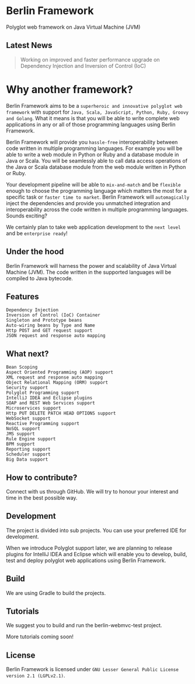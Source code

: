 # Berlin Framework
Polyglot web framework on Java Virtual Machine (JVM)

## Latest News

> Working on improved and faster performance upgrade on Dependency Injection and Inversion of Control (IoC)

# Why another framework?
Berlin Framework aims to be a `superheroic and innovative polyglot web framework` with support for `Java, Scala, JavaScript, Python, Ruby, Groovy and Golang`. What it means is that you will be able to write complete web applications in any or all of those programming languages using Berlin Framework. 

Berlin Framework will provide you `hassle-free` interoperability between code written in multiple programming languages. For example you will be able to write a web module in Python or Ruby and a database module in Java or Scala. You will be seamlessly able to call data access operations of the Java or Scala database module from the web module written in Python or Ruby.

Your development pipeline will be able to `mix-and-match` and be `flexible` enough to choose the programming language which matters the most for a specific task or `faster time to market`. Berlin Framework will `automagically` inject the dependencies and provide you unmatched integration and interoperability across the code written in multiple programming languages. Sounds exciting? 

We certainly plan to take web application development to the `next level` and be `enterprise ready`! 

## Under the hood
Berlin Framework will harness the power and scalability of Java Virtual Machine (JVM). The code written in the supported languages will be compiled to Java bytecode.

## Features

```
Dependency Injection
Inversion of Control (IoC) Container
Singleton and Prototype beans
Auto-wiring beans by Type and Name
Http POST and GET request support
JSON request and response auto mapping
```
## What next?

```
Bean Scoping
Aspect Oriented Programming (AOP) support
XML request and response auto mapping
Object Relational Mapping (ORM) support
Security support
Polyglot Programming support
IntelliJ IDEA and Eclipse plugins
SOAP and REST Web Services support
Microservices support
Http PUT DELETE PATCH HEAD OPTIONS support
WebSocket support
Reactive Programming support
NoSQL support
JMS support
Rule Engine support
BPM support
Reporting support
Scheduler support
Big Data support
```
## How to contribute?
Connect with us through GitHub. We will try to honour your interest and time in the best possible way. 

## Development
The project is divided into sub projects. You can use your preferred IDE for development.

When we introduce Polyglot support later, we are planning to release plugins for IntelliJ IDEA and Eclipse which will enable you to develop, build, test and deploy polyglot web applications using Berlin Framework.

## Build
We are using Gradle to build the projects. 

## Tutorials
We suggest you to build and run the berlin-webmvc-test project.

More tutorials coming soon!

## License
Berlin Framework is licensed under `GNU Lesser General Public License version 2.1 (LGPLv2.1)`. 

